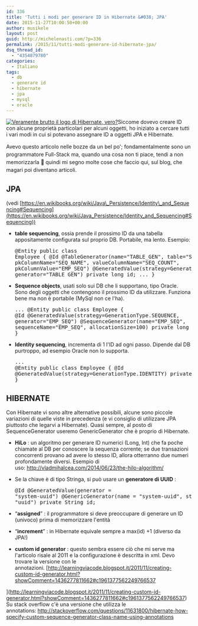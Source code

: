 ```yaml
---
id: 336
title: 'Tutti i modi per generare ID in Hibernate &#038; JPA'
date: 2015-11-27T10:00:50+00:00
author: musikele
layout: post
guid: http://michelenasti.com/?p=336
permalink: /2015/11/tutti-modi-generare-id-hibernate-jpa/
dsq_thread_id:
  - "4354879780"
categories:
  - Italiano
tags:
  - db
  - generare id
  - hibernate
  - jpa
  - mysql
  - oracle
---
```

[<img class="size-full wp-image-456 alignleft" src="https://i0.wp.com/michelenasti.com/wp-content/uploads/2015/11/hibernate.jpg?fit=200%2C195" alt="Veramente brutto il logo di Hibernate, vero? " data-recalc-dims="1" />](https://i0.wp.com/michelenasti.com/wp-content/uploads/2015/11/hibernate.jpg)Siccome dovevo creare ID con alcune proprietà particolari per alcuni oggetti, ho iniziato a cercare tutti i vari modi in cui si potevano assegnare ID a oggetti JPA e Hibernate.

Avevo questo articolo nelle bozze da un bel po'; f<span style="line-height: 1.5;">ondamentalmente sono un programmatore Full-Stack ma, quando una cosa non ti piace, tendi a </span><span style="line-height: 1.5;">non memorizzarla 🙂 quindi mi segno molte cose che faccio qui, sul blog, che magari poi diventano articoli. </span>

## JPA

(vedi [https://en.wikibooks.org/wiki/Java\_Persistence/Identity\_and_Sequencing#Sequencing](https://en.wikibooks.org/wiki/Java_Persistence/Identity_and_Sequencing#Sequencing))

  * **table sequencing**, ossia prende il prossimo ID da una tabella appositamente configurata sul proprio DB. Portabile, ma lento. Esempio: <pre class="lang:java decode:true">@Entity
public class Employee {
    @Id
    @TableGenerator(name="TABLE_GEN", table="SEQUENCE_TABLE", pkColumnName="SEQ_NAME",
        valueColumnName="SEQ_COUNT", pkColumnValue="EMP_SEQ")
    @GeneratedValue(strategy=GenerationType.TABLE, generator="TABLE_GEN")
    private long id;
    ...
}</pre>

  * <span class="mw-headline"><strong>Sequence objects</strong>, usati solo sui DB che li supportano, tipo Oracle. Sono degli oggetti che contengono il prossimo ID da utilizzare. Funziona bene ma non è portabile (MySql non ce l'ha). </span> <pre class="lang:java decode:true">...
@Entity
public class Employee {
    @Id
    @GeneratedValue(strategy=GenerationType.SEQUENCE, generator="EMP_SEQ")
    @SequenceGenerator(name="EMP_SEQ", sequenceName="EMP_SEQ", allocationSize=100)
    private long id;
    ...
}</pre>

  * <span class="mw-headline"><strong>Identity sequencing</strong>, incrementa di 1 l'ID ad ogni passo. Dipende dal DB purtroppo, ad esempio Oracle non lo supporta. </span> <pre class="lang:java decode:true ">...
@Entity
public class Employee {
    @Id
    @GeneratedValue(strategy=GenerationType.IDENTITY)
    private long id;
    ...
}</pre>
    
     </li> </ul> 
    
    ## HIBERNATE
    
    Con Hibernate vi sono altre alternative possibili, alcune sono piccole variazioni di quelle viste in precedenza (e vi consiglio di utilizzare JPA piuttosto che legarvi a Hibernate). Quasi sempre, al posto di SequenceGenerator useremo GenericGenerator che è proprio di Hibernate.
    
      * **HiLo** : un algoritmo per generare ID numerici (Long, Int) che fa poche chiamate al DB per conoscere la sequenza corrente; se due transazioni concorrenti provano ad avere lo stesso ID, allora otterranno due numeri profondamente diversi. Esempio di uso: <http://vladmihalcea.com/2014/06/23/the-hilo-algorithm/>
      * Se la chiave è di tipo Stringa, si può usare un **generatore di UUID** : <pre class="lang:java decode:true">@Id
@GeneratedValue(generator = "system-uuid")
@GenericGenerator(name = "system-uuid", strategy = "uuid")
private String id;</pre>
    
      * &#8220;**assigned**&#8221; : il programmatore si deve preoccupare di generare un ID (univoco) prima di memorizzare l'entità
      * &#8220;**increment**&#8221; : in Hibernate equivale sempre a max(id) +1 (diverso da JPA!)
      * **custom id generator** : questo sembra essere ciò che mi serve ma l'articolo risale al 2011 e la configurazione è descritta in xml. Devo trovare la versione con le annotazioni. [http://learningviacode.blogspot.it/2011/11/creating-custom-id-generator.html?showComment=1436277811662#c1961377562249766537
  
](http://learningviacode.blogspot.it/2011/11/creating-custom-id-generator.html?showComment=1436277811662#c1961377562249766537) Su stack overflow c'è una versione che utilizza le annotations: <http://stackoverflow.com/questions/11631800/hibernate-how-specify-custom-sequence-generator-class-name-using-annotations>
    
     